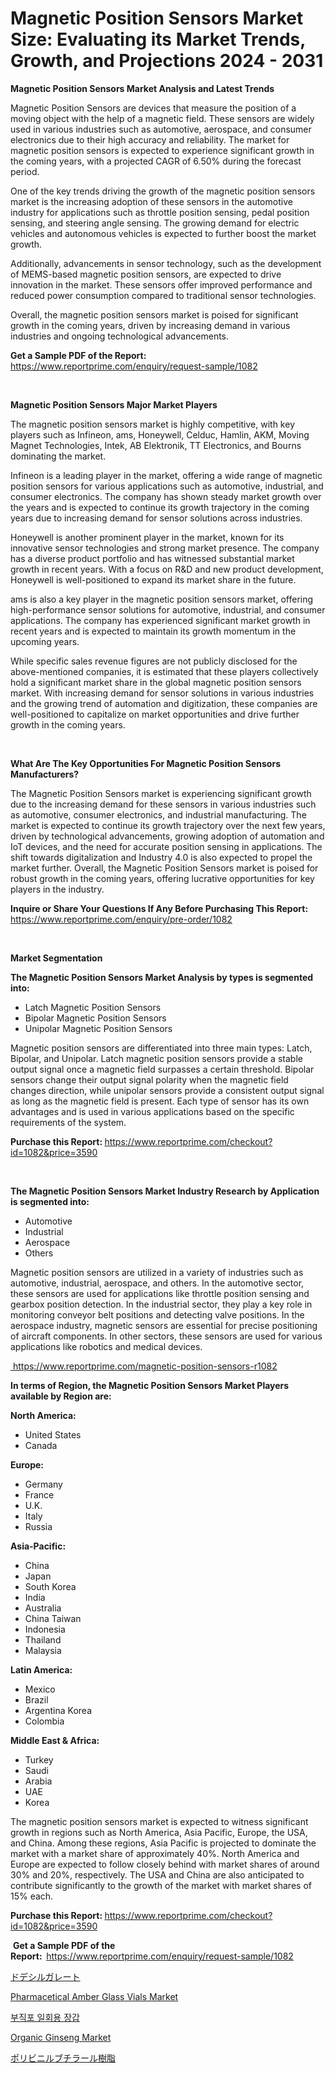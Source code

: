 <p><h1>Magnetic Position Sensors Market Size: Evaluating its Market Trends, Growth, and Projections 2024 - 2031</h1></p><p><strong>Magnetic Position Sensors Market Analysis and Latest Trends</strong></p>
<p><p>Magnetic Position Sensors are devices that measure the position of a moving object with the help of a magnetic field. These sensors are widely used in various industries such as automotive, aerospace, and consumer electronics due to their high accuracy and reliability. The market for magnetic position sensors is expected to experience significant growth in the coming years, with a projected CAGR of 6.50% during the forecast period.</p><p>One of the key trends driving the growth of the magnetic position sensors market is the increasing adoption of these sensors in the automotive industry for applications such as throttle position sensing, pedal position sensing, and steering angle sensing. The growing demand for electric vehicles and autonomous vehicles is expected to further boost the market growth.</p><p>Additionally, advancements in sensor technology, such as the development of MEMS-based magnetic position sensors, are expected to drive innovation in the market. These sensors offer improved performance and reduced power consumption compared to traditional sensor technologies.</p><p>Overall, the magnetic position sensors market is poised for significant growth in the coming years, driven by increasing demand in various industries and ongoing technological advancements.</p></p>
<p><strong>Get a Sample PDF of the Report:&nbsp;</strong> <a href="https://www.reportprime.com/enquiry/request-sample/1082">https://www.reportprime.com/enquiry/request-sample/1082</a></p>
<p>&nbsp;</p>
<p><strong>Magnetic Position Sensors Major Market Players</strong></p>
<p><p>The magnetic position sensors market is highly competitive, with key players such as Infineon, ams, Honeywell, Celduc, Hamlin, AKM, Moving Magnet Technologies, Intek, AB Elektronik, TT Electronics, and Bourns dominating the market. </p><p>Infineon is a leading player in the market, offering a wide range of magnetic position sensors for various applications such as automotive, industrial, and consumer electronics. The company has shown steady market growth over the years and is expected to continue its growth trajectory in the coming years due to increasing demand for sensor solutions across industries.</p><p>Honeywell is another prominent player in the market, known for its innovative sensor technologies and strong market presence. The company has a diverse product portfolio and has witnessed substantial market growth in recent years. With a focus on R&D and new product development, Honeywell is well-positioned to expand its market share in the future.</p><p>ams is also a key player in the magnetic position sensors market, offering high-performance sensor solutions for automotive, industrial, and consumer applications. The company has experienced significant market growth in recent years and is expected to maintain its growth momentum in the upcoming years.</p><p>While specific sales revenue figures are not publicly disclosed for the above-mentioned companies, it is estimated that these players collectively hold a significant market share in the global magnetic position sensors market. With increasing demand for sensor solutions in various industries and the growing trend of automation and digitization, these companies are well-positioned to capitalize on market opportunities and drive further growth in the coming years.</p></p>
<p>&nbsp;</p>
<p><strong>What Are The Key Opportunities For Magnetic Position Sensors Manufacturers?</strong></p>
<p><p>The Magnetic Position Sensors market is experiencing significant growth due to the increasing demand for these sensors in various industries such as automotive, consumer electronics, and industrial manufacturing. The market is expected to continue its growth trajectory over the next few years, driven by technological advancements, growing adoption of automation and IoT devices, and the need for accurate position sensing in applications. The shift towards digitalization and Industry 4.0 is also expected to propel the market further. Overall, the Magnetic Position Sensors market is poised for robust growth in the coming years, offering lucrative opportunities for key players in the industry.</p></p>
<p><strong>Inquire or Share Your Questions If Any Before Purchasing This Report:</strong> <a href="https://www.reportprime.com/enquiry/pre-order/1082">https://www.reportprime.com/enquiry/pre-order/1082</a></p>
<p>&nbsp;</p>
<p><strong>Market Segmentation</strong></p>
<p><strong>The Magnetic Position Sensors Market Analysis by types is segmented into:</strong></p>
<p><ul><li>Latch Magnetic Position Sensors</li><li>Bipolar Magnetic Position Sensors</li><li>Unipolar Magnetic Position Sensors</li></ul></p>
<p><p>Magnetic position sensors are differentiated into three main types: Latch, Bipolar, and Unipolar. Latch magnetic position sensors provide a stable output signal once a magnetic field surpasses a certain threshold. Bipolar sensors change their output signal polarity when the magnetic field changes direction, while unipolar sensors provide a consistent output signal as long as the magnetic field is present. Each type of sensor has its own advantages and is used in various applications based on the specific requirements of the system.</p></p>
<p><strong>Purchase this Report:&nbsp;</strong><a href="https://www.reportprime.com/checkout?id=1082&price=3590">https://www.reportprime.com/checkout?id=1082&price=3590</a></p>
<p>&nbsp;</p>
<p><strong>The Magnetic Position Sensors Market Industry Research by Application is segmented into:</strong></p>
<p><ul><li>Automotive</li><li>Industrial</li><li>Aerospace</li><li>Others</li></ul></p>
<p><p>Magnetic position sensors are utilized in a variety of industries such as automotive, industrial, aerospace, and others. In the automotive sector, these sensors are used for applications like throttle position sensing and gearbox position detection. In the industrial sector, they play a key role in monitoring conveyor belt positions and detecting valve positions. In the aerospace industry, magnetic sensors are essential for precise positioning of aircraft components. In other sectors, these sensors are used for various applications like robotics and medical devices.</p></p>
<p><a href="https://www.reportprime.com/magnetic-position-sensors-r1082">&nbsp;https://www.reportprime.com/magnetic-position-sensors-r1082</a></p>
<p><strong>In terms of Region, the Magnetic Position Sensors Market Players available by Region are:</strong></p>
<p>
    <p> <strong> North America: </strong>
        <ul>
            <li>United States</li>
            <li>Canada</li>
        </ul>
        </p> 
    <p> <strong> Europe: </strong>
        <ul>
            <li>Germany</li>
            <li>France</li>
            <li>U.K.</li>
            <li>Italy</li>
            <li>Russia</li>
        </ul>
        </p> 
    <p> <strong> Asia-Pacific: </strong>
        <ul>
            <li>China</li>
            <li>Japan</li>
            <li>South Korea</li>
            <li>India</li>
            <li>Australia</li>
            <li>China Taiwan</li>
            <li>Indonesia</li>
            <li>Thailand</li>
            <li>Malaysia</li>
        </ul>
        </p> 
    <p> <strong> Latin America: </strong>
        <ul>
            <li>Mexico</li>
            <li>Brazil</li>
            <li>Argentina Korea</li>
            <li>Colombia</li>
        </ul>
        </p> 
    <p> <strong> Middle East & Africa: </strong>
        <ul>
            <li>Turkey</li>
            <li>Saudi</li>
            <li>Arabia</li>
            <li>UAE</li>
            <li>Korea</li>
        </ul>
    </p>
    </p>
<p><p>The magnetic position sensors market is expected to witness significant growth in regions such as North America, Asia Pacific, Europe, the USA, and China. Among these regions, Asia Pacific is projected to dominate the market with a market share of approximately 40%. North America and Europe are expected to follow closely behind with market shares of around 30% and 20%, respectively. The USA and China are also anticipated to contribute significantly to the growth of the market with market shares of 15% each.</p></p>
<p><strong>Purchase this Report: </strong><a href="https://www.reportprime.com/checkout?id=1082&price=3590">https://www.reportprime.com/checkout?id=1082&price=3590</a></p>
<p>&nbsp;<strong>Get a Sample PDF of the Report:&nbsp;&nbsp;</strong><a href="https://www.reportprime.com/enquiry/request-sample/1082">https://www.reportprime.com/enquiry/request-sample/1082</a></p>
<p><strong></strong></p>
<p><p><a href="https://medium.com/@addyserr7687/%E3%83%89%E3%83%87%E3%82%B7%E3%83%AB%E3%82%AC%E3%83%A9%E3%83%BC%E3%83%88%E5%B8%82%E5%A0%B4%E3%81%AE%E3%83%80%E3%82%A4%E3%83%8A%E3%83%9F%E3%82%AF%E3%82%B9%E3%82%92%E6%8E%A2%E3%82%8B-%E3%82%B0%E3%83%AD%E3%83%BC%E3%83%90%E3%83%AB%E3%83%88%E3%83%AC%E3%83%B3%E3%83%89%E3%81%A8%E5%B0%86%E6%9D%A5%E3%81%AE%E6%88%90%E9%95%B7%E8%A6%8B%E9%80%9A%E3%81%97-2024%E5%B9%B4-2031%E5%B9%B4-%E3%81%AF-186%E3%83%9A%E3%83%BC%E3%82%B8%E3%81%A7%E3%82%AB%E3%83%90%E3%83%BC%E3%81%95%E3%82%8C%E3%81%A6%E3%81%84%E3%81%BE%E3%81%99-f27bf1e9ae43">ドデシルガレート</a></p><p><a href="https://medium.com/@jasmine.wilson5656/global-pharmacetical-amber-glass-vials-market-size-is-expected-to-reach-at-a-cagr-of-13-7-b63f8ba50a9b">Pharmacetical Amber Glass Vials Market</a></p><p><a href="https://medium.com/@adrainratke34/%EB%B9%84%EC%A7%81%EB%AC%BC-%EC%9D%BC%ED%9A%8C%EC%9A%A9-%EC%9E%A5%EA%B0%91-%EC%8B%9C%EC%9E%A5-%EA%B8%80%EB%A1%9C%EB%B2%8C-%EB%B0%8F-%EC%A7%80%EC%97%AD%EC%A0%81-%EB%B6%84%EC%84%9D-%EC%A7%80%EC%97%AD-%EA%B5%AD%EA%B0%80-%EC%88%98%EC%A4%80%EC%9D%98-%EB%B6%84%EC%84%9D-%EB%B0%8F-%EA%B2%BD%EC%9F%81-%ED%92%8D%EA%B2%BD%EC%97%90-%EC%B4%88%EC%A0%90%EC%9D%84-%EB%A7%9E%EC%B6%98-30baa46d711e">부직포 일회용 장갑</a></p><p><a href="https://www.linkedin.com/pulse/organic-ginseng-market-growth-outlook-from-2024-2031-projecting-vxp6e">Organic Ginseng Market</a></p><p><a href="https://medium.com/@teridactyl90/2024%E5%B9%B4%E3%81%8B%E3%82%892031%E5%B9%B4%E3%81%BE%E3%81%A7%E3%81%AEcagr%E3%81%8C4-4-%E3%81%A7%E6%8B%A1%E5%A4%A7%E3%81%97%E3%81%A6%E3%81%84%E3%82%8B%E3%83%9D%E3%83%AA%E3%83%93%E3%83%8B%E3%83%AB%E3%83%96%E3%83%81%E3%83%A9%E3%83%BC%E3%83%AB%E6%A8%B9%E8%84%82%E5%B8%82%E5%A0%B4%E3%81%AE%E3%82%B5%E3%82%A4%E3%82%BA%E3%81%AB%E3%81%A4%E3%81%84%E3%81%A6%E3%81%AE%E6%B4%9E%E5%AF%9F-dd3d3464f788">ポリビニルブチラール樹脂</a></p></p>